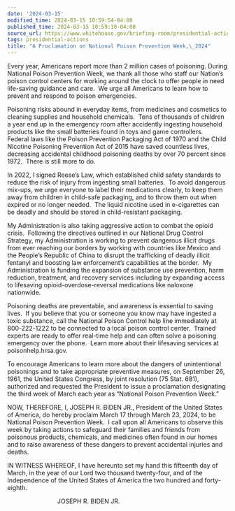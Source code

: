 ```yaml
---
date: '2024-03-15'
modified_time: 2024-03-15 10:59:54-04:00
published_time: 2024-03-15 10:59:10-04:00
source_url: https://www.whitehouse.gov/briefing-room/presidential-actions/2024/03/15/a-proclamation-on-national-poison-prevention-week-2024/
tags: presidential-actions
title: "A Proclamation on National Poison Prevention Week,\_2024"
---
```

 
Every year, Americans report more than 2 million cases of poisoning.
During National Poison Prevention Week, we thank all those who staff our
Nation’s poison control centers for working around the clock to offer
people in need life-saving guidance and care.  We urge all Americans to
learn how to prevent and respond to poison emergencies.

Poisoning risks abound in everyday items, from medicines and cosmetics
to cleaning supplies and household chemicals.  Tens of thousands of
children a year end up in the emergency room after accidently ingesting
household products like the small batteries found in toys and game
controllers.  Federal laws like the Poison Prevention Packaging Act of
1970 and the Child Nicotine Poisoning Prevention Act of 2015 have saved
countless lives, decreasing accidental childhood poisoning deaths by
over 70 percent since 1972.  There is still more to do.

In 2022, I signed Reese’s Law, which established child safety standards
to reduce the risk of injury from ingesting small batteries.  To avoid
dangerous mix-ups, we urge everyone to label their medications clearly,
to keep them away from children in child-safe packaging, and to throw
them out when expired or no longer needed.  The liquid nicotine used in
e-cigarettes can be deadly and should be stored in child-resistant
packaging.

My Administration is also taking aggressive action to combat the opioid
crisis.  Following the directives outlined in our National Drug Control
Strategy, my Administration is working to prevent dangerous illicit
drugs from ever reaching our borders by working with countries like
Mexico and the People’s Republic of China to disrupt the trafficking of
deadly illicit fentanyl and boosting law enforcement’s capabilities at
the border.  My Administration is funding the expansion of substance use
prevention, harm reduction, treatment, and recovery services including
by expanding access to lifesaving opioid-overdose-reversal medications
like naloxone nationwide.

Poisoning deaths are preventable, and awareness is essential to saving
lives.  If you believe that you or someone you know may have ingested a
toxic substance, call the National Poison Control help line immediately
at 800-222-1222 to be connected to a local poison control center. 
Trained experts are ready to offer real-time help and can often solve a
poisoning emergency over the phone.  Learn more about their lifesaving
services at poisonhelp.hrsa.gov.

To encourage Americans to learn more about the dangers of unintentional
poisonings and to take appropriate preventive measures, on September 26,
1961, the United States Congress, by joint resolution (75 Stat. 681),
authorized and requested the President to issue a proclamation
designating the third week of March each year as “National Poison
Prevention Week.”

NOW, THEREFORE, I, JOSEPH R. BIDEN JR., President of the United States
of America, do hereby proclaim March 17 through March 23, 2024, to be
National Poison Prevention Week.  I call upon all Americans to observe
this week by taking actions to safeguard their families and friends from
poisonous products, chemicals, and medicines often found in our homes
and to raise awareness of these dangers to prevent accidental injuries
and deaths.

IN WITNESS WHEREOF, I have hereunto set my hand this fifteenth day of
March, in the year of our Lord two thousand twenty-four, and of the
Independence of the United States of America the two hundred and
forty-eighth.

                             JOSEPH R. BIDEN JR.
